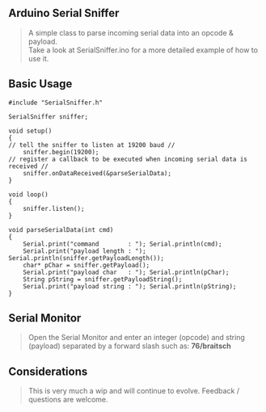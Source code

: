 Arduino Serial Sniffer
---

> A simple class to parse incoming serial data into an opcode & payload.<br>Take a look at SerialSniffer.ino for a more detailed example of how to use it.

Basic Usage
---

	#include "SerialSniffer.h"
	
	SerialSniffer sniffer;
	
	void setup() 
	{
	// tell the sniffer to listen at 19200 baud //
		sniffer.begin(19200);
	// register a callback to be executed when incoming serial data is received //
		sniffer.onDataReceived(&parseSerialData);
	}
	
	void loop() 
	{
		sniffer.listen();
	}
	
	void parseSerialData(int cmd)
	{
		Serial.print("command        : "); Serial.println(cmd);
		Serial.print("payload length : "); Serial.println(sniffer.getPayloadLength());
		char* pChar = sniffer.getPayload();
		Serial.print("payload char   : "); Serial.println(pChar);
		String pString = sniffer.getPayloadString();
		Serial.print("payload string : "); Serial.println(pString);
	}

Serial Monitor
---

> Open the Serial Monitor and enter an integer (opcode) and string (payload) separated by a forward slash such as: <b>76/braitsch</b>

Considerations
---
> This is very much a wip and will continue to evolve. Feedback / questions are welcome.
